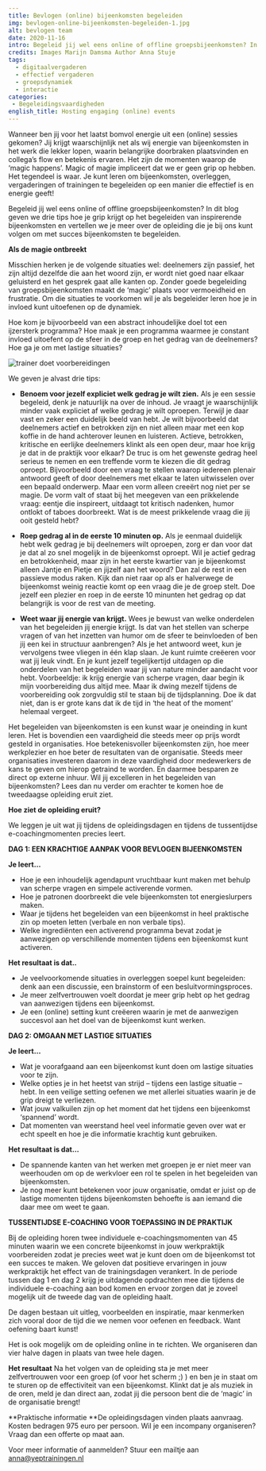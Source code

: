 ```yaml
---
title: Bevlogen (online) bijeenkomsten begeleiden
img: bevlogen-online-bijeenkomsten-begeleiden-1.jpg
alt: bevlogen team
date: 2020-11-16
intro: Begeleid jij wel eens online of offline groepsbijeenkomsten? In dit blog geven we je drie tips die je gaan helpen om er inspirerende bijeenkomsten van te maken!
credits: Images Marijn Damsma Author Anna Stuje
tags:
  - digitaalvergaderen
  - effectief vergaderen
  - groepsdynamiek
  - interactie
categories:
 - Begeleidingsvaardigheden
english_title: Hosting engaging (online) events
---
```


Wanneer ben jij voor het laatst bomvol energie uit een (online) sessies gekomen? Jij krijgt waarschijnlijk net als wij energie van bijeenkomsten in het werk die lekker lopen, waarin belangrijke doorbraken plaatsvinden en collega’s flow en betekenis ervaren. Het zijn de momenten waarop de ‘magic happens’. Magic of magie impliceert dat we er geen grip op hebben. Het tegendeel is waar. Je kunt leren om bijeenkomsten, overleggen, vergaderingen of trainingen te begeleiden op een manier die effectief is en energie geeft!

Begeleid jij wel eens online of offline groepsbijeenkomsten? In dit blog geven we drie tips hoe je grip krijgt op het begeleiden van inspirerende bijeenkomsten en vertellen we je meer over de opleiding die je bij ons kunt volgen om met succes bijeenkomsten te begeleiden.

**Als de magie ontbreekt**

Misschien herken je de volgende situaties wel: deelnemers zijn passief, het zijn altijd dezelfde die aan het woord zijn, er wordt niet goed naar elkaar geluisterd en het gesprek gaat alle kanten op. Zonder goede begeleiding van groepsbijeenkomsten maakt de ‘magic’ plaats voor vermoeidheid en frustratie. Om die situaties te voorkomen wil je als begeleider leren hoe je in invloed kunt uitoefenen op de dynamiek.

Hoe kom je bijvoorbeeld van een abstract inhoudelijke doel tot een ijzersterk programma? Hoe maak je een programma waarmee je constant invloed uitoefent op de sfeer in de groep en het gedrag van de deelnemers? Hoe ga je om met lastige situaties?

![trainer doet voorbereidingen](./bevlogen-online-bijeenkomsten-2.png)

We geven je alvast drie tips:

*   **Benoem voor jezelf expliciet welk gedrag je wilt zien.** Als je een sessie begeleid, denk je natuurlijk na over de inhoud. Je vraagt je waarschijnlijk minder vaak expliciet af welke gedrag je wilt oproepen. Terwijl je daar vast en zeker een duidelijk beeld van hebt. Je wilt bijvoorbeeld dat deelnemers actief en betrokken zijn en niet alleen maar met een kop koffie in de hand achterover leunen en luisteren. Actieve, betrokken, kritische en eerlijke deelnemers klinkt als een open deur, maar hoe krijg je dat in de praktijk voor elkaar? De truc is om het gewenste gedrag heel serieus te nemen en een treffende vorm te kiezen die dit gedrag oproept. Bijvoorbeeld door een vraag te stellen waarop iedereen plenair antwoord geeft of door deelnemers met elkaar te laten uitwisselen over een bepaald onderwerp. Maar een vorm alleen creeërt nog niet per se magie. De vorm valt of staat bij het meegeven van een prikkelende vraag: eentje die inspireert, uitdaagt tot kritisch nadenken, humor ontlokt of taboes doorbreekt. Wat is de meest prikkelende vraag die jij ooit gesteld hebt?

*   **Roep gedrag al in de eerste 10 minuten op.** Als je eenmaal duidelijk hebt welk gedrag je bij deelnemers wilt oproepen, zorg er dan voor dat je dat al zo snel mogelijk in de bijeenkomst oproept. Wil je actief gedrag en betrokkenheid, maar zijn in het eerste kwartier van je bijeenkomst alleen Jantje en Pietje en jijzelf aan het woord? Dan zal de rest in een passieve modus raken. Kijk dan niet raar op als er halverwege de bijeenkomst weinig reactie komt op een vraag die je de groep stelt. Doe jezelf een plezier en roep in de eerste 10 minunten het gedrag op dat belangrijk is voor de rest van de meeting.

*   **Weet waar jij energie van krijgt.** Wees je bewust van welke onderdelen van het begeleiden jij energie krijgt. Is dat van het stellen van scherpe vragen of van het inzetten van humor om de sfeer te beinvloeden of ben jij een kei in structuur aanbrengen? Als je het antwoord weet, kun je vervolgens twee vliegen in één klap slaan. Je kunt ruimte creëeren voor wat jij leuk vindt. En je kunt jezelf tegelijkertijd uitdagen op die onderdelen van het begeleiden waar jij van nature minder aandacht voor hebt. Voorbeeldje: ik krijg energie van scherpe vragen, daar begin ik mijn voorbereiding dus altijd mee. Maar ik dwing mezelf tijdens de voorbereiding ook zorgvuldig stil te staan bij de tijdsplanning. Doe ik dat niet, dan is er grote kans dat ik de tijd in ‘the heat of the moment’ helemaal vergeet.

Het begeleiden van bijeenkomsten is een kunst waar je oneinding in kunt leren. Het is bovendien een vaardigheid die steeds meer op prijs wordt gesteld in organisaties. Hoe betekenisvoller bijeenkomsten zijn, hoe meer werkplezier en hoe beter de resultaten van de organisatie. Steeds meer organisaties investeren daarom in deze vaardigheid door medewerkers de kans te geven om hierop getraind te worden. En daarmee besparen ze direct op externe inhuur. Wil jij excelleren in het begeleiden van bijeenkomsten? Lees dan nu verder om erachter te komen hoe de tweedaagse opleiding eruit ziet.

**Hoe ziet de opleiding eruit?**

We leggen je uit wat jij tijdens de opleidingsdagen en tijdens de tussentijdse e-coachingmomenten precies leert.

**DAG 1: EEN KRACHTIGE AANPAK VOOR BEVLOGEN BIJEENKOMSTEN**

**Je leert…**

*   Hoe je een inhoudelijk agendapunt vruchtbaar kunt maken met behulp van scherpe vragen en simpele activerende vormen.
*   Hoe je patronen doorbreekt die vele bijeenkomsten tot energieslurpers maken.
*   Waar je tijdens het begeleiden van een bijeenkomst in heel praktische zin op moeten letten (verbale en non verbale tips).
*   Welke ingrediënten een activerend programma bevat zodat je aanwezigen op verschillende momenten tijdens een bijeenkomst kunt activeren. 

**Het resultaat is dat..**

*   Je veelvoorkomende situaties in overleggen soepel kunt begeleiden: denk aan een discussie, een brainstorm of een besluitvormingsproces.
*   Je meer zelfvertrouwen voelt doordat je meer grip hebt op het gedrag van aanwezigen tijdens een bijeenkomst.
*   Je een (online) setting kunt creëeren waarin je met de aanwezigen succesvol aan het doel van de bijeenkomst kunt werken.

**DAG 2: OMGAAN MET LASTIGE SITUATIES**

**Je leert…**

*   Wat je voorafgaand aan een bijeenkomst kunt doen om lastige situaties voor te zijn.
*   Welke opties je in het heetst van strijd – tijdens een lastige situatie – hebt. In een veilige setting oefenen we met allerlei situaties waarin je de grip dreigt te verliezen.
*   Wat jouw valkuilen zijn op het moment dat het tijdens een bijeenkomst ‘spannend’ wordt.
*   Dat momenten van weerstand heel veel informatie geven over wat er echt speelt en hoe je die informatie krachtig kunt gebruiken.

**Het resultaat is dat…**

*   De spannende kanten van het werken met groepen je er niet meer van weerhouden om op de werkvloer een rol te spelen in het begeleiden van bijeenkomsten.
*   Je nog meer kunt betekenen voor jouw organisatie, omdat er juist op de lastige momenten tijdens bijeenkomsten behoefte is aan iemand die daar mee om weet te gaan.

**TUSSENTIJDSE E-COACHING VOOR TOEPASSING IN DE PRAKTIJK**

Bij de opleiding horen twee individuele e-coachingsmomenten van 45 minuten waarin we een concrete bijeenkomst in jouw werkpraktijk voorbereiden zodat je precies weet wat je kunt doen om de bijeenkomst tot een succes te maken. We geloven dat positieve ervaringen in jouw werkpraktijk het effect van de trainingsdagen verankert. In de periode tussen dag 1 en dag 2 krijg je uitdagende opdrachten mee die tijdens de individuele e-coaching aan bod komen en ervoor zorgen dat je zoveel mogelijk uit de tweede dag van de opleiding haalt.

De dagen bestaan uit uitleg, voorbeelden en inspiratie, maar kenmerken zich vooral door de tijd die we nemen voor oefenen en feedback. Want oefening baart kunst!

Het is ook mogelijk om de opleiding online in te richten. We organiseren dan vier halve dagen in plaats van twee hele dagen.

**Het resultaat** Na het volgen van de opleiding sta je met meer zelfvertrouwen voor een groep (of voor het scherm ;) ) en ben je in staat om te sturen op de effectiviteit van een bijeenkomst. Klinkt dat je als muziek in de oren, meld je dan direct aan, zodat jij die persoon bent die de ‘magic’ in de organisatie brengt!

**Praktische informatie 
**De opleidingsdagen vinden plaats aanvraag. Kosten bedragen 975 euro per persoon. Wil je een incompany organiseren? Vraag dan een offerte op maat aan.

Voor meer informatie of aanmelden? Stuur een mailtje aan [anna@yeptrainingen.nl](mailto:anna@yeptrainingen.nl)